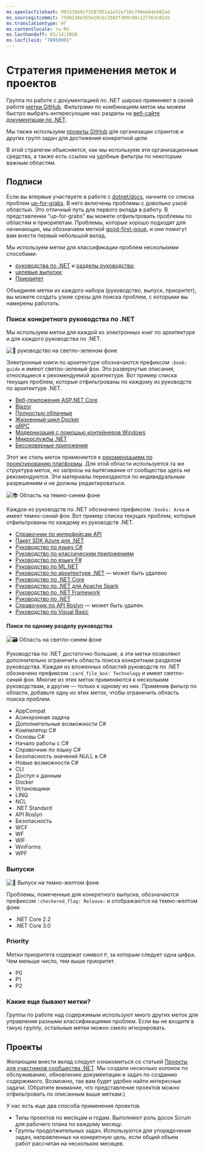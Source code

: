 ```yaml
---
ms.openlocfilehash: 99153bb9cf3287951a1e52e716c799ee64eb82ad
ms.sourcegitcommit: 7588136e355e10cbc2582f389c90c127363c02a5
ms.translationtype: HT
ms.contentlocale: ru-RU
ms.lasthandoff: 03/14/2020
ms.locfileid: "78950991"
---
```

# <a name="labels-and-projects-roadmap"></a>Стратегия применения меток и проектов

Группа по работе с документацией по .NET широко применяет в своей работе [метки GitHub](https://github.com/dotnet/docs/labels). Фильтрами по комбинациям меток мы можем быстро выбрать интересующие нас разделы на [веб-сайте документации по .NET](https://docs.microsoft.com/dotnet).

Мы также используем [проекты GitHub](https://github.com/dotnet/docs/projects) для организации спринтов и других групп задач для достижения конкретной цели.

В этой стратегии объясняется, как мы используем эти организационные средства, а также есть ссылки на удобные фильтры по некоторым важным областям.

## <a name="labels"></a>Подписи

Если вы впервые участвуете в работе c [dotnet/docs](https://github.com/dotnet/docs), начните со списка проблем [up-for-grabs](https://github.com/dotnet/docs/labels/up-for-grabs). В него включены проблемы с довольно узкой областью. Это отличный путь для первого вклада в работу. В представлении "up-for-grabs" вы можете отфильтровать проблемы по областям и приоритетам. Проблемы, которые хорошо подходят для начинающих, мы обозначаем меткой [good-first-issue](https://github.com/dotnet/docs/labels/good-first-issue), и они помогут вам внести первый небольшой вклад.

Мы используем метки для классификации проблем несколькими способами:

- [руководства по .NET](#find-a-single-net-guide) и [разделы руководства](#search-one-section-of-a-guide);
- [целевые выпуски](#releases);
- [Приоритет](#priority)

Объединяя метки из каждого набора (руководство, выпуск, приоритет), вы можете создать узкие срезы для поиска проблем, с которыми вы намерены работать.

### <a name="find-a-single-net-guide"></a>Поиск конкретного руководства по .NET

Мы используем метки для каждой из электронных книг по архитектуре и для каждого руководства по .NET.

![:book: руководство на светло-зеленом фоне](./images/guide.png "Префикс для меток руководств по архитектуре")

Электронные книги по архитектуре обозначаются префиксом `:book: guide` и имеют светло-зеленый фон. Это развернутые описания, относящиеся к рекомендуемой архитектуре. Вот пример списка текущих проблем, которые отфильтрованы по каждому из руководств по архитектуре .NET.

- [Веб-приложения ASP.NET Core](https://github.com/dotnet/docs/labels/%3Abook%3A%20guide%20-%20ASP.NET%20Core%20web%20apps)
- [Blazor](https://github.com/dotnet/docs/labels/%3Abook%3A%20guide%20-%20Blazor)
- [Полностью облачные](https://github.com/dotnet/docs/labels/%3Abook%3A%20guide%20-%20Cloud%20Native)
- [Жизненный цикл Docker](https://github.com/dotnet/docs/labels/%3Abook%3A%20guide%20-%20Docker%20lifecycle)
- [gRPC](https://github.com/dotnet/docs/labels/%3Abook%3A%20guide%20-%20gRPC)
- [Модернизация с помощью контейнеров Windows](https://github.com/dotnet/docs/labels/%3Abook%3A%20guide%20-%20Modernizing%20w%2F%20Windows%20containers)
- [Микрослужбы .NET](https://github.com/dotnet/docs/labels/%3Abook%3A%20guide%20-%20.NET%20Microservices)
- [Бессерверные приложения](https://github.com/dotnet/docs/labels/%3Abook%3A%20guide%20-%20Serverless%20apps)

Этот же стиль меток применяется к [рекомендациям по проектированию платформы](https://github.com/dotnet/docs/labels/%3Abook%3A%20guide%20-%20Framework%20Design%20Guidelines). Для этой области используется та же структура меток, но запросы на вытягивание от сообщества здесь не рекомендуются. Эти материалы переиздаются по индивидуальным разрешениям и не должны редактироваться.

![:books: Область на темно-синем фоне](./images/area.png "Префикс для меток области руководства по .NET")

Каждое из руководств по .NET обозначено префиксом `:books: Area` и имеет темно-синий фон. Вот пример списка текущих проблем, которые отфильтрованы по каждому из руководств .NET.

- [Справочник по интерфейсам API](https://github.com/dotnet/docs/labels/%3Abooks%3A%20Area%20-%20API%20Reference)
- [Пакет SDK Azure для .NET](https://github.com/dotnet/docs/labels/%3Abooks%3A%20Area%20-%20Azure%20.NET%20SDk)
- [Руководство по языку C#](https://github.com/dotnet/docs/labels/%3Abooks%3A%20Area%20-%20C%23%20Guide)
- [Руководство по классическим приложениям](https://github.com/dotnet/docs/labels/%3Abooks%3A%20Area%20-%20Desktop%20Guide)
- [Руководство по языку F#](https://github.com/dotnet/docs/labels/%3Abooks%3A%20Area%20-%20F%23%20Guide)
- [Руководство по ML.NET](https://github.com/dotnet/docs/labels/%3Abooks%3A%20Area%20-%20ML.NET%20Guide)
- [Руководство по архитектуре .NET](https://github.com/dotnet/docs/labels/%3Abooks%3A%20Area%20-%20.NET%20Architecture%20Guide) — может быть удалено
- [Руководство по .NET Core](https://github.com/dotnet/docs/labels/%3Abooks%3A%20Area%20-%20.NET%20Core%20Guide)
- [Руководство по .NET для Apache Spark](https://github.com/dotnet/docs/labels/%3Abooks%3A%20Area%20-%20.NET%20for%20Apache%20Spark%20Guide)
- [Руководство по .NET Framework](https://github.com/dotnet/docs/labels/%3Abooks%3A%20Area%20-%20.NET%20Framework%20Guide)
- [Руководство по .NET](https://github.com/dotnet/docs/labels/%3Abooks%3A%20Area%20-%20.NET%20Guide)
- [Справочник по API Roslyn](https://github.com/dotnet/docs/labels/%3Abooks%3A%20Area%20-%20Roslyn%20API%20Reference) — может быть удален.
- [Руководство по Visual Basic](https://github.com/dotnet/docs/labels/%3Abooks%3A%20Area%20-%20Visual%20Basic%20Guide)

#### <a name="search-one-section-of-a-guide"></a>Поиск по одному разделу руководства

![:card_file_box: Область на светло-синем фоне](./images/technology.png "Префикс для меток вложенных областей руководства по .NET")

Руководства по .NET достаточно большие, а эти метки позволяют дополнительно ограничить область поиска конкретным разделом руководства. Каждая из вложенных областей руководств по .NET обозначено префиксом `:card_file_box: Technology` и имеет светло-синий фон. Многие из этих меток применяются к нескольким руководствам, а другие — только к одному из них. Применив фильтр по области, добавьте одну из этих меток, чтобы ограничить область поиска проблем.

- AppCompat
- Асинхронная задача
- Дополнительные возможности C#
- Компилятор C#
- Основы C#
- Начало работы с C#
- Справочник по языку C#
- Безопасность значений NULL в C#
- Новые возможности C#
- CLI
- Доступ к данным
- Docker
- Установщики
- LINQ
- NCL
- .NET Standard
- API Roslyn
- Безопасность
- WCF
- WF
- WIF
- WinForms
- WPF

### <a name="releases"></a>Выпуски

![:checkered_flag: Выпуск на темно-желтом фоне](./images/release.png "Префикс для меток выпуска")

Проблемы, помеченные для конкретного выпуска, обозначаются префиксом `:checkered_flag: Release:` и отображаются на темно-желтом фоне.

- .NET Core 2.2
- .NET Core 3.0

### <a name="priority"></a>Priority

Метки приоритета содержат символ `P`, за которым следует одна цифра. Чем меньше число, тем выше приоритет.

- P0
- P1
- P2

### <a name="what-about-the-other-labels"></a>Какие еще бывают метки?

Группы по работе над содержимым используют много других меток для управления разными классификациями проблем. Если вы не входите в такую группу, остальные метки можно смело игнорировать.

## <a name="projects"></a>Проекты

Желающим внести вклад следует ознакомиться со статьей [Проекты для участников сообщества .NET](https://github.com/dotnet/docs/projects/35). Мы создали несколько колонок по обслуживанию, обновлению документации и задач по созданию содержимого. Возможно, так вам будет удобно найти интересные задачи. (Обратите внимание, что представление проектов можно отфильтровать по описанным выше меткам.)

У нас есть еще два способа применения проектов.

- Типы проектов по месяцам и годам. Выполняют роль досок Scrum для рабочего плана по каждому месяцу.
- Группы продолжительных задач. Используются для упорядочения задач, направленных на конкретную цель, если общий объем работ рассчитан на нескольких месяцев.
